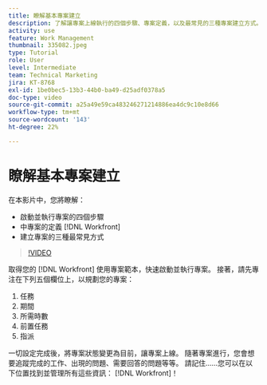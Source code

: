 ```yaml
---
title: 瞭解基本專案建立
description: 了解讓專案上線執行的四個步驟、專案定義，以及最常見的三種專案建立方式。
activity: use
feature: Work Management
thumbnail: 335082.jpeg
type: Tutorial
role: User
level: Intermediate
team: Technical Marketing
jira: KT-8768
exl-id: 1be0bec5-13b3-44b0-ba49-d25adf0378a5
doc-type: video
source-git-commit: a25a49e59ca483246271214886ea4dc9c10e8d66
workflow-type: tm+mt
source-wordcount: '143'
ht-degree: 22%

---
```


# 瞭解基本專案建立

在本影片中，您將瞭解：

* 啟動並執行專案的四個步驟
* 中專案的定義 [!DNL Workfront]
* 建立專案的三種最常見方式

>[!VIDEO](https://video.tv.adobe.com/v/335082/?quality=12&learn=on)

取得您的 [!DNL  Workfront] 使用專案範本，快速啟動並執行專案。 接著，請先專注在下列五個欄位上，以規劃您的專案：

1. 任務
1. 期間
1. 所需時數
1. 前置任務
1. 指派

一切設定完成後，將專案狀態變更為目前，讓專案上線。 隨著專案進行，您會想要追蹤完成的工作、出現的問題、需要回答的問題等等。 請記住……您可以在以下位置找到並管理所有這些資訊： [!DNL Workfront]！
